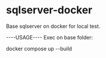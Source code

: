 # sqlserver-docker
Base sqlserver on docker for local test.

----USAGE----
Exec on base folder:

docker compose up --build 
